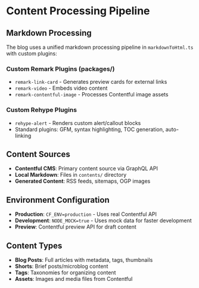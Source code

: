 # Content Processing Pipeline

## Markdown Processing
The blog uses a unified markdown processing pipeline in `markdownToHtml.ts` with custom plugins:

### Custom Remark Plugins (packages/)
- `remark-link-card` - Generates preview cards for external links
- `remark-video` - Embeds video content 
- `remark-contentful-image` - Processes Contentful image assets

### Custom Rehype Plugins
- `rehype-alert` - Renders custom alert/callout blocks
- Standard plugins: GFM, syntax highlighting, TOC generation, auto-linking

## Content Sources
- **Contentful CMS**: Primary content source via GraphQL API
- **Local Markdown**: Files in `contents/` directory
- **Generated Content**: RSS feeds, sitemaps, OGP images

## Environment Configuration
- **Production**: `CF_ENV=production` - Uses real Contentful API
- **Development**: `NODE_MOCK=true` - Uses mock data for faster development
- **Preview**: Contentful preview API for draft content

## Content Types
- **Blog Posts**: Full articles with metadata, tags, thumbnails
- **Shorts**: Brief posts/microblog content
- **Tags**: Taxonomies for organizing content
- **Assets**: Images and media files from Contentful